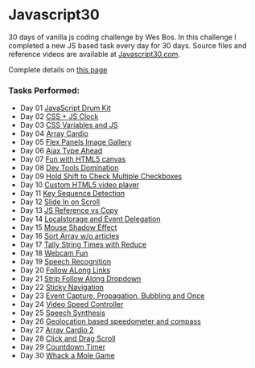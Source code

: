 # Javascript30

30 days of vanilla js coding challenge by Wes Bos. In this challenge I completed a new JS based task every day for 30 days. Source files and reference videos are available at [Javascript30.com](https://javascript30.com/).

Complete details on [this page](https://imchetanyadav.com/project/js30.php)

### Tasks Performed:
- Day 01 [JavaScript Drum Kit](https://imchetanyadav.github.io/Javascript30/Day%201/index.html)
- Day 02 [CSS + JS Clock](https://imchetanyadav.github.io/Javascript30/Day%202/index.html)
- Day 03 [CSS Variables and JS](https://imchetanyadav.github.io/Javascript30/Day%203/index.html)
- Day 04 [Array Cardio](https://imchetanyadav.github.io/Javascript30/Day%204/index.html)
- Day 05 [Flex Panels Image Gallery](https://imchetanyadav.github.io/Javascript30/Day%205/index.html)
- Day 06 [Ajax Type Ahead](https://imchetanyadav.github.io/Javascript30/Day%206/index.html)
- Day 07 [Fun with HTML5 canvas](https://imchetanyadav.github.io/Javascript30/Day%207/index.html)
- Day 08 [Dev Tools Domination](https://imchetanyadav.github.io/Javascript30/Day%208/index.html)
- Day 09 [Hold Shift to Check Multiple Checkboxes](https://imchetanyadav.github.io/Javascript30/Day%209/index.html)
- Day 10 [Custom HTML5 video player](https://imchetanyadav.github.io/Javascript30/Day%2010/index.html)
- Day 11 [Key Sequence Detection](https://imchetanyadav.github.io/Javascript30/Day%2011/index.html)
- Day 12 [Slide In on Scroll](https://imchetanyadav.github.io/Javascript30/Day%2012/index.html)
- Day 13 [JS Reference vs Copy](https://imchetanyadav.github.io/Javascript30/Day%2013/index.html)
- Day 14 [Localstorage and Event Delegation](https://imchetanyadav.github.io/Javascript30/Day%2014/index.html)
- Day 15 [Mouse Shadow Effect](https://imchetanyadav.github.io/Javascript30/Day%2015/index.html)
- Day 16 [Sort Array w/o articles](https://imchetanyadav.github.io/Javascript30/Day%2016/index.html)
- Day 17 [Tally String Times with Reduce](https://imchetanyadav.github.io/Javascript30/Day%2017/index.html)
- Day 18 [Webcam Fun](https://imchetanyadav.github.io/Javascript30/Day%2018/index.html)
- Day 19 [Speech Recognition](https://imchetanyadav.github.io/Javascript30/Day%2019/index.html)
- Day 20 [Follow ALong Links](https://imchetanyadav.github.io/Javascript30/Day%2020/index.html)
- Day 21 [Strip Follow Along Dropdown](https://imchetanyadav.github.io/Javascript30/Day%2021/index.html)
- Day 22 [Sticky Navigation](https://imchetanyadav.github.io/Javascript30/Day%2022/index.html)
- Day 23 [Event Capture, Propagation, Bubbling and Once](https://imchetanyadav.github.io/Javascript30/Day%2023/index.html)
- Day 24 [Video Speed Controller](https://imchetanyadav.github.io/Javascript30/Day%2024/index.html)
- Day 25 [Speech Synthesis](https://imchetanyadav.github.io/Javascript30/Day%2025/index.html)
- Day 26 [Geolocation based speedometer and compass](https://imchetanyadav.github.io/Javascript30/Day%2026/index.html)
- Day 27 [Array Cardio 2](https://imchetanyadav.github.io/Javascript30/Day%2027/index.html)
- Day 28 [Click and Drag Scroll](https://imchetanyadav.github.io/Javascript30/Day%2028/index.html)
- Day 29 [Countdown Timer](https://imchetanyadav.github.io/Javascript30/Day%2029/index.html)
- Day 30 [Whack a Mole Game](https://imchetanyadav.github.io/Javascript30/Day%2030/index.html)